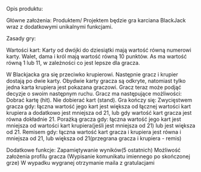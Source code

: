 Opis produktu:

Główne założenia:
Produktem/ Projektem będzie gra karciana BlackJack wraz z dodatkowymi unikalnymi funkcjami.

Zasady gry:

Wartości kart:
Karty od dwójki do dziesiątki mają wartość równą numerowi karty.
Walet, dama i król mają wartość równą 10 punktów.
As ma wartość równą 1 lub 11, w zależności co jest lepsze dla gracza.

W Blackjacka gra się przeciwko krupierowi. Następnie gracz i krupier dostają po dwie karty. Obydwie karty gracza są odkryte, natomiast tylko jedna karta krupiera jest pokazana graczowi. Gracz teraz może podjąć decyzje o swoim następnym ruchu. Gracz ma następujące możliwości:
Dobrać kartę (hit).
Nie dobierać kart (stand).
Gra kończy się:
Zwycięstwem gracza gdy: łączna wartość jego kart jest większa od łącznej wartości kart krupiera a dodatkowo jest mniejsza od 21, lub gdy wartość kart gracza jest równa dokładnie 21.
Porażką gracza gdy: łączna wartość jego kart jest mniejsza od wartości kart krupiera(jeśli jest mniejsza od 21) lub jest większa od 21.
Remisem gdy: łączna wartość kart gracza i krupiera jest równa i mniejsza od 21, lub większa od 21(przegrana gracza i krupiera - remis)

Dodatkowe funkcje:
Zapamiętywanie wyników(5 ostatnich)
Możliwość założenia profilu gracza (Wypisanie komunikatu imiennego po skończonej grze)
W wypadku wygranej otrzymanie maila z gratulacjami

